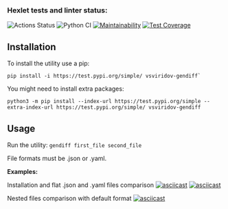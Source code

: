 ### Hexlet tests and linter status:
![Actions Status](/workflows/hexlet-check/badge.svg)
![Python CI](https://github.com/vsviridoff/python-project-lvl2/workflows/Python%20CI/badge.svg)
[![Maintainability](https://api.codeclimate.com/v1/badges/b3533853bfa325c83319/maintainability)](https://codeclimate.com/github/vsviridoff/python-project-lvl2/maintainability)
[![Test Coverage](https://api.codeclimate.com/v1/badges/b3533853bfa325c83319/test_coverage)](https://codeclimate.com/github/vsviridoff/python-project-lvl2/test_coverage)


## Installation
To install the utility use a pip:
```
pip install -i https://test.pypi.org/simple/ vsviridov-gendiff`
```

You might need to install extra packages:
```
python3 -m pip install --index-url https://test.pypi.org/simple --extra-index-url https://test.pypi.org/simple/ vsviridov-gendiff
```

## Usage
Run the utility: `gendiff first_file second_file`

File formats must be .json or .yaml.

**Examples:**

Installation and flat .json and .yaml files comparison
[![asciicast](https://asciinema.org/a/TmP2wcBwo0T05LknbidFfrA8N.svg)](https://asciinema.org/a/TmP2wcBwo0T05LknbidFfrA8N)
[![asciicast](https://asciinema.org/a/COUBXayLG4O2lUx4qKUWuFNFz.svg)](https://asciinema.org/a/COUBXayLG4O2lUx4qKUWuFNFz)

Nested files comparison with default format
[![asciicast](https://asciinema.org/a/zrDeFhyWEmav6Q30B9w7ZC6xK.svg)](https://asciinema.org/a/zrDeFhyWEmav6Q30B9w7ZC6xK)
